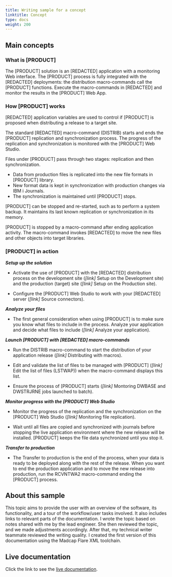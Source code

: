 ```yaml
---
title: Writing sample for a concept
linktitle: Concept
type: docs
weight: 200
---
```


##  Main concepts

### What is \[PRODUCT\]
The \[PRODUCT\] solution is an \[REDACTED\] application with a monitoring Web interface.
The \[PRODUCT\] process is fully integrated with the \[REDACTED\] deployments: the distribution macro-commands call the \[PRODUCT\] functions. Execute the macro-commands in \[REDACTED\] and monitor the results in the \[PRODUCT\] Web App.

### How \[PRODUCT\] works

\[REDACTED\] application variables are used to control if \[PRODUCT\] is proposed when distributing a release to a target site.​  

The standard \[REDACTED\] macro-command (DISTRIB) starts and ends the \[PRODUCT\] replication and synchronization process. The progress of the replication and synchronization is monitored with the \[PRODUCT\] Web Studio.​

Files under \[PRODUCT\] pass through two stages: replication and then synchronization.​  

* Data from production files is replicated into the new file formats in \[PRODUCT\] library.​  
* New format data is kept in synchronization with production changes via IBM i Journals.​  
* The synchronization is maintained until \[PRODUCT\] stops.​  

\[PRODUCT\] can be stopped and re-started, such as to perform a system backup. It maintains its last known replication or synchronization in its memory.​  

\[PRODUCT\] is stopped by a macro-command after ending application activity. The macro-command invokes \[REDACTED\] to move the new files and other objects into target libraries.  

### \[PRODUCT\] in action

***Setup up the solution***  

* Activate the use of \[PRODUCT\] with the \[REDACTED\] distribution process on the development site (*\[link\]* Setup on the Development site) and the production (target) site (*\[link\]* Setup on the Production site).

* Configure the \[PRODUCT\] Web Studio to work with your \[REDACTED\] server (*\[link\]* Source connectors).


***Analyze your files***

* The first general consideration when using \[PRODUCT\] is to make sure you know what files to include in the process. Analyze your application and decide what files to include (*\[link\]* Analyze your application).


***Launch \[PRODUCT\] with \[REDACTED\] macro-commands***  

* Run the DISTRIB macro-command to start the distribution of your application release (*\[link\]* Distributing with macros).

* Edit and validate the list of files to be managed with \[PRODUCT\] (*\[link\]* Edit the list of files (LSTWAP)) when the macro-command displays this list.

* Ensure the process of \[PRODUCT\] starts (*\[link\]* Montoring DWBASE and DWSTRJRNE​ jobs launched to batch).


***Monitor progress with the \[PRODUCT\] Web Studio***  

* Monitor the progress of the replication and the synchronization on the \[PRODUCT\] Web Studio (*\[link\]* Monitoring file replication).

* Wait until all files are copied and synchronized with journals before stopping the live application environment where the new release will be installed. \[PRODUCT\] keeps the file data synchronized until you stop it.


***Transfer to production***  

* The Transfer to production is the end of the process, when your data is ready to be deployed along with the rest of the release. When you want to end the production application and to move the new release into production, run the RCVNTWA2 macro-command ending the \[PRODUCT\] process.



## About this sample  

This topic aims to provide the user with an overview of the software, its functionality, and a tour of the workflow/user tasks involved. It also includes links to relevant parts of the documentation. I wrote the topic based on notes shared with me by the lead engineer. She then reviewed the topic, and we made adjustments accordingly. After that, my technical writer teammate reviewed the writing quality. I created the first version of this documentation using the Madcap Flare XML toolchain.  

## Live documentation

Click the link to see the [live documentation](https://help-drops-wap.arcadsoftware.com/Topics/About/MainConcepts.htm).

